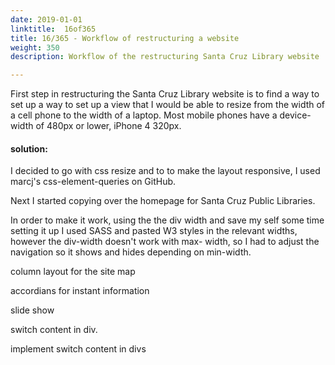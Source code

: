 ```yaml
---
date: 2019-01-01
linktitle:  16of365
title: 16/365 - Workflow of restructuring a website
weight: 350
description: Workflow of the restructuring Santa Cruz Library website

--- 
```


First step in restructuring the Santa Cruz Library website is to find a way to set up a way to set up a view that I would be able to resize from the width of a cell phone to the width of a laptop. Most mobile phones have a device-width of 480px or lower, iPhone 4 320px.

#### solution: 
I decided to go with css resize and to to make the layout responsive, I used marcj's css-element-queries on GitHub. 

Next I started copying over the homepage for Santa Cruz Public Libraries.


In order to make it work, using the the div width and save my self some time setting it up I used SASS and pasted W3 styles in the relevant widths, however the div-width doesn't work with max- width, so I had to adjust the navigation so it shows and hides depending on min-width.

column layout for the site map 

accordians for instant information

slide show

switch content in div.

implement switch content in divs

